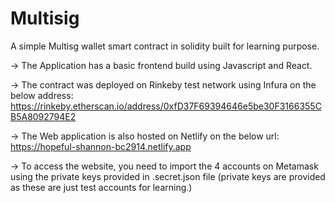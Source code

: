 # Multisig

A simple Multisg wallet smart contract in solidity built for learning purpose.

-> The Application has a basic frontend build using Javascript and React.

-> The contract was deployed on Rinkeby test network using Infura on the below address: 
   https://rinkeby.etherscan.io/address/0xfD37F69394646e5be30F3166355CB5A8092794E2
   
-> The Web application is also hosted on Netlify on the below url:
   https://hopeful-shannon-bc2914.netlify.app
   
-> To access the website, you need to import the 4 accounts on Metamask using the private keys
   provided in .secret.json file (private keys are provided as these are just test accounts for learning.)
   

